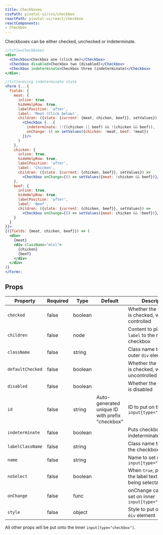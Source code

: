 ```yaml
---
title: Checkboxes
cssPath: pivotal-ui/css/checkbox
reactPath: pivotal-ui/react/checkbox
reactComponents:
- Checkbox
---
```


Checkboxes can be either checked, unchecked or indeterminate.

```jsx
//title=Checkboxes
<div>
  <Checkbox>Checkbox one (click me)</Checkbox>
  <Checkbox disabled>Checkbox two (disabled)</Checkbox>
  <Checkbox indeterminate>Checkbox three (indeterminate)</Checkbox>
</div>;
```

```jsx
//title=Using indeterminate state
<Form {...{
  fields: {
    meat: {
      inline: true,
      hideHelpRow: true,
      labelPosition: 'after',
      label: 'Meat (Click below)',
      children: ({state: {current: {meat, chicken, beef}}, setValues}) => (
        <Checkbox {...{
          indeterminate: !!((chicken || beef) && !(chicken && beef)),
          onChange: () => setValues({chicken: !meat, beef: !meat})
        }}/>
      )
    },
    chicken: {
      inline: true,
      hideHelpRow: true,
      labelPosition: 'after',
      label: 'Chicken',
      children: ({state: {current: {chicken, beef}}, setValues}) =>
        <Checkbox onChange={() => setValues({meat: !chicken && beef})}/>
    },
    beef: {
      inline: true,
      hideHelpRow: true,
      labelPosition: 'after',
      label: 'Beef',
      children: ({state: {current: {chicken, beef}}, setValues}) =>
        <Checkbox onChange={() => setValues({meat: chicken && !beef})}/>
    }
  }
}}>
{({fields: {meat, chicken, beef}}) => (
  <div>
    {meat}
    <div className="mlxl">
      {chicken}
      {beef}
    </div>
  </div>
)}
</Form>;
```

## Props

Property         | Required | Type    | Default | Description
-----------------|----------|---------|---------|------------
`checked`        | false    | boolean |         | Whether the checkbox is checked, when controlled
`children`       | false    | node    |         | Content to place within `label` to the right of the checkbox
`className`      | false    | string  |         | Class name to put on outer `div` element
`defaultChecked` | false    | boolean |         | Whether the checkbox is checked, when uncontrolled
`disabled`       | false    | boolean |         | Whether the checkbox is disabled
`id`             | false    | string  | Auto-generated unique ID with prefix "checkbox" | ID to put on the inner `input[type="checkbox"]`
`indeterminate`  | false    | boolean |         | Puts checkbox into an indeterminate state
`labelClassName` | false    | string  |         | Class name to put on the checkbox label
`name`           | false    | string  |         | Name to set on inner `input[type="checkbox"]`
`noSelect`       | false    | boolean |         | When `true`, prevents the label text from being selectable
`onChange`       | false    | func    |         | onChange callback to set on inner `input[type="checkbox"]`
`style`          | false    | object  |         | Style to put on outer `div` element

All other props will be put onto the inner `input[type="checkbox"]`.